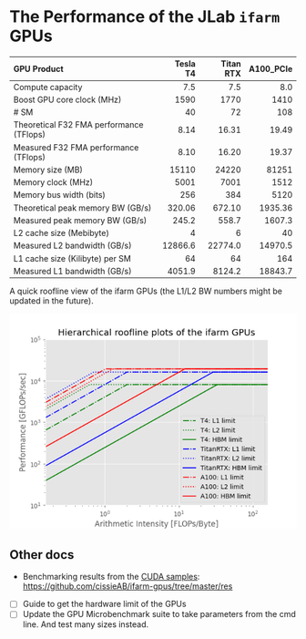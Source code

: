 # The Performance of the JLab `ifarm` GPUs



| GPU Product                               |   Tesla T4 |   Titan RTX | A100_PCIe |
|:------------------------------------------|-----------:|------------:|----------:|
| Compute capacity                          |        7.5 |         7.5 |       8.0 |
| Boost GPU core clock (MHz)                |       1590 |        1770 |      1410 |
| # SM                                      |         40 |          72 |       108 |
| Theoretical F32 FMA performance (TFlops)  |       8.14 |       16.31 |     19.49 |
| Measured F32 FMA performance (TFlops)     |       8.10 |       16.20 |     19.37 |
| Memory size (MB)                          |      15110 |       24220 |     81251 |
| Memory clock (MHz)                        |       5001 |        7001 |      1512 |
| Memory bus width (bits)                   |        256 |         384 |      5120 |
| Theoretical peak memory BW (GB/s)         |     320.06 |      672.10 |   1935.36 |
| Measured peak memory BW (GB/s)            |      245.2 |       558.7 |    1607.3 |	
| L2 cache size (Mebibyte)                  |          4 |           6 |        40 |
| Measured L2 bandwidth (GB/s)              |    12866.6 |     22774.0 |   14970.5 |	
| L1 cache size (Kilibyte) per SM           |         64 |          64 |       164 |
| Measured L1 bandwidth (GB/s)              |     4051.9 |      8124.2 |   18843.7 |


A quick roofline view of the ifarm GPUs (the L1/L2 BW numbers might be updated in the future).

![img](./docs/roofline.png)


## Other docs
* Benchmarking results from the [CUDA samples](https://github.com/NVIDIA/cuda-samples): https://github.com/cissieAB/ifarm-gpus/tree/master/res


- [ ] Guide to get the hardware limit of the GPUs
- [ ] Update the GPU Microbenchmark suite to take parameters from the cmd line. And test many sizes instead.
